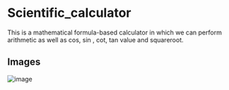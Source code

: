 # Scientific_calculator
This is a mathematical formula-based calculator in which we can perform arithmetic as well as cos, sin , cot, tan value and squareroot.

## Images

![image](https://github.com/user-attachments/assets/c84d783c-2f42-4041-aa48-ada58cf83ea9)

